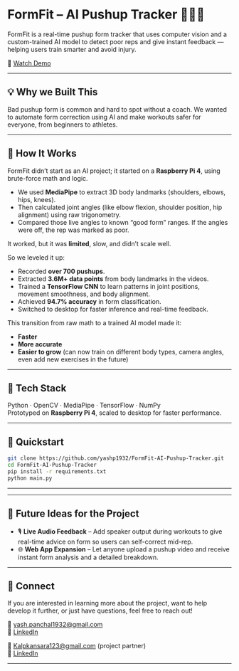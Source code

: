# FormFit – AI Pushup Tracker 🏋️‍♂️🤖

FormFit is a real-time pushup form tracker that uses computer vision and a custom-trained AI model to detect poor reps and give instant feedback — helping users train smarter and avoid injury.

🎥 [Watch Demo](https://www.youtube.com/watch?v=d_77Bp3EV2Q)

---

## 💡 Why we Built This

Bad pushup form is common and hard to spot without a coach. We wanted to automate form correction using AI and make workouts safer for everyone, from beginners to athletes.

---

## 🧠 How It Works

FormFit didn’t start as an AI project; it started on a **Raspberry Pi 4**, using brute-force math and logic.

- We used **MediaPipe** to extract 3D body landmarks (shoulders, elbows, hips, knees).
- Then calculated joint angles (like elbow flexion, shoulder position, hip alignment) using raw trigonometry.
- Compared those live angles to known “good form” ranges. If the angles were off, the rep was marked as poor.

It worked, but it was **limited**, slow, and didn’t scale well.

So we leveled it up:

- Recorded **over 700 pushups**.
- Extracted **3.6M+ data points** from body landmarks in the videos.
- Trained a **TensorFlow CNN** to learn patterns in joint positions, movement smoothness, and body alignment.
- Achieved **94.7% accuracy** in form classification.
- Switched to desktop for faster inference and real-time feedback.

This transition from raw math to a trained AI model made it:
- **Faster**
- **More accurate**
- **Easier to grow** (can now train on different body types, camera angles, even add new exercises in the future)



---

## 🔧 Tech Stack

Python · OpenCV · MediaPipe · TensorFlow · NumPy  
Prototyped on **Raspberry Pi 4**, scaled to desktop for faster performance.

---

## 🚀 Quickstart

```bash
git clone https://github.com/yashp1932/FormFit-AI-Pushup-Tracker.git
cd FormFit-AI-Pushup-Tracker
pip install -r requirements.txt
python main.py
```
---

---

## 🔭 Future Ideas for the Project

- 🎙️ **Live Audio Feedback** – Add speaker output during workouts to give real-time advice on form so users can self-correct mid-rep.
- 🌐 **Web App Expansion** – Let anyone upload a pushup video and receive instant form analysis and a detailed breakdown.

---

## 🤝 Connect

If you are interested in learning more about the project, want to help develop it further, or just have questions, feel free to reach out!

📧 yash.panchal1932@gmail.com  
🔗 [LinkedIn](https://www.linkedin.com/in/yashp1932)  

📧 Kalpkansara123@gmail.com (project partner)  
🔗 [LinkedIn](https://www.linkedin.com/in/kalp-kansara123/)  

---

